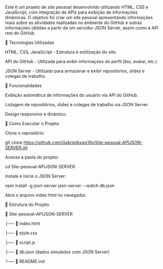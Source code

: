 

Este é um projeto de site pessoal desenvolvido utilizando HTML, CSS e JavaScript, com integração de APIs para exibição de informações dinâmicas. O objetivo foi criar um site pessoal apresentando informações reais sobre as atividades realizadas no ambiente do GitHub e outras informações obtidas a partir de um servidor JSON Server, assim como a API rest do GitHub.

🚀 Tecnologias Utilizadas

HTML, CSS, JavaScript - Estrutura e estilização do site.

API do GitHub - Utilizada para exibir informações do perfil (bio, avatar, etc.).

JSON Server - Utilizado para armazenar e exibir repositórios, slides e colegas de trabalho.

📌 Funcionalidades

Exibição automática de informações do usuário via API do GitHub.

Listagem de repositórios, slides e colegas de trabalho via JSON Server.

Design responsivo e dinâmico.

🔧 Como Executar o Projeto

Clone o repositório:

git clone https://github.com/GabrielAssis19y/Site-pessoal-APIJSON-SERVER.git

Acesse a pasta do projeto:

cd Site-pessoal-APIJSON-SERVER

Instale e inicie o JSON Server:

npm install -g json-server
json-server --watch db.json

Abra o arquivo index.html no navegador.

📂 Estrutura do Projeto

📁 Site-pessoal-APIJSON-SERVER

├── 📄 index.html

├── 📄 style.css

├── 📄 script.js

├── 📄 db.json  (dados simulados com JSON Server)

└── 📄 README.md
